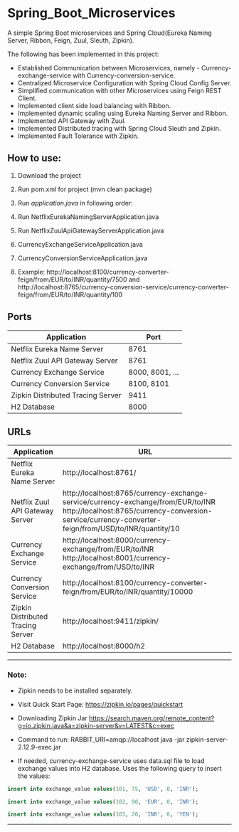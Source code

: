 # Spring_Boot_Microservices
A simple Spring Boot microservices and Spring Cloud(Eureka Naming Server, Ribbon, Feign, Zuul, Sleuth, Zipkin).

The following has been implemented in this project:

* Established Communication between Microservices, namely - Currency-exchange-service with Currency-conversion-service.
* Centralized Microservice Configuration with Spring Cloud Config Server.
* Simplified communication with other Microservices using Feign REST Client.
* Implemented client side load balancing with Ribbon.
* Implemented dynamic scaling using Eureka Naming Server and Ribbon.
* Implemented API Gateway with Zuul.
* Implemented Distributed tracing with Spring Cloud Sleuth and Zipkin.
* Implemented Fault Tolerance with Zipkin.

## How to use:
1. Download the project

2. Run pom.xml for project (mvn clean package)

3. Run *application.java* in following order:
  1. Run NetflixEurekaNamingServerApplication.java
  2. Run NetflixZuulApiGatewayServerApplication.java
  3. CurrencyExchangeServiceApplication.java
  4. CurrencyConversionServiceApplication.java
  
4. Example:
  http://localhost:8100/currency-converter-feign/from/EUR/to/INR/quantity/7500 and
  http://localhost:8765/currency-conversion-service/currency-converter-feign/from/EUR/to/INR/quantity/100


## Ports
| Application |Port|
|---|---|
| Netflix Eureka Name Server | 8761 |
| Netflix Zuul API Gateway Server | 8761 |
| Currency Exchange Service | 8000, 8001, ... |
| Currency Conversion Service | 8100, 8101 |
| Zipkin Distributed Tracing Server| 9411 |
| H2 Database | 8000 |

## URLs
| Application | URL |
|---|---|
| Netflix Eureka Name Server | http://localhost:8761/ |
| Netflix Zuul API Gateway Server | http://localhost:8765/currency-exchange-service/currency-exchange/from/EUR/to/INR http://localhost:8765/currency-conversion-service/currency-converter-feign/from/USD/to/INR/quantity/10 |
| Currency Exchange Service |	http://localhost:8000/currency-exchange/from/EUR/to/INR http://localhost:8001/currency-exchange/from/USD/to/INR |
| Currency Conversion Service | http://localhost:8100/currency-converter-feign/from/EUR/to/INR/quantity/10000 |
| Zipkin Distributed Tracing Server | 	http://localhost:9411/zipkin/ |
| H2 Database | http://localhost:8000/h2 |

***

### Note:
* Zipkin needs to be installed separately.

* Visit Quick Start Page:
  https://zipkin.io/pages/quickstart

* Downloading Zipkin Jar
  https://search.maven.org/remote_content?g=io.zipkin.java&a=zipkin-server&v=LATEST&c=exec

* Command to run:
  RABBIT_URI=amqp://localhost
  java -jar zipkin-server-2.12.9-exec.jar 

* If needed, currency-exchange-service uses data.sql file to load exchange values into H2 database.
Uses the following query to insert the values:
```sql
insert into exchange_value values(101, 75, 'USD', 0, 'INR');

insert into exchange_value values(102, 90, 'EUR', 0, 'INR');

insert into exchange_value values(103, 20, 'INR', 0, 'YEN');
```

---
  
